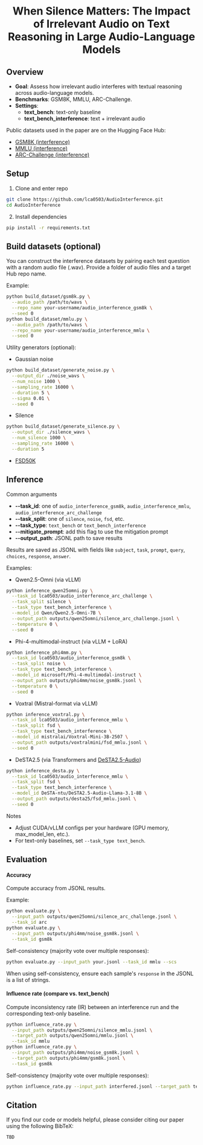 <div align="center">

# When Silence Matters: The Impact of Irrelevant Audio on Text Reasoning in Large Audio-Language Models

</div>

## Overview
- **Goal**: Assess how irrelevant audio interferes with textual reasoning across audio-language models.
- **Benchmarks**: GSM8K, MMLU, ARC-Challenge.
- **Settings**:
  - **text_bench**: text-only baseline
  - **text_bench_interference**: text + irrelevant audio

Public datasets used in the paper are on the Hugging Face Hub:
- [GSM8K (interference)](https://huggingface.co/datasets/lca0503/audio_interference_gsm8k)
- [MMLU (interference)](https://huggingface.co/datasets/lca0503/audio_interference_mmlu)
- [ARC-Challenge (interference)](https://huggingface.co/datasets/lca0503/audio_interference_arc_challenge)


## Setup
1) Clone and enter repo
```bash
git clone https://github.com/lca0503/AudioInterference.git
cd AudioInterference
```
2) Install dependencies
```bash
pip install -r requirements.txt
```


## Build datasets (optional)
You can construct the interference datasets by pairing each test question with a random audio file (.wav). Provide a folder of audio files and a target Hub repo name.

Example:
```bash
python build_dataset/gsm8k.py \
  --audio_path /path/to/wavs \
  --repo_name your-username/audio_interference_gsm8k \
  --seed 0
python build_dataset/mmlu.py \
  --audio_path /path/to/wavs \
  --repo_name your-username/audio_interference_mmlu \
  --seed 0
```

Utility generators (optional):
- Gaussian noise
```bash
python build_dataset/generate_noise.py \
  --output_dir ./noise_wavs \
  --num_noise 1000 \
  --sampling_rate 16000 \
  --duration 5 \
  --sigma 0.01 \
  --seed 0
```
- Silence
```bash
python build_dataset/generate_silence.py \
  --output_dir ./silence_wavs \
  --num_silence 1000 \
  --sampling_rate 16000 \
  --duration 5
```
- [FSD50K](https://zenodo.org/records/4060432)


## Inference
Common arguments
- **--task_id**: one of `audio_interference_gsm8k`, `audio_interference_mmlu`, `audio_interference_arc_challenge`
- **--task_split**: one of `silence`, `noise`, `fsd`, etc. 
- **--task_type**: `text_bench` or `text_bench_interference`
- **--mitigate_prompt**: add this flag to use the mitigation prompt
- **--output_path**: JSONL path to save results

Results are saved as JSONL with fields like `subject`, `task`, `prompt`, `query`, `choices`, `response`, `answer`.

Examples:
- Qwen2.5-Omni (via vLLM)
```bash
python inference_qwen25omni.py \
  --task_id lca0503/audio_interference_arc_challenge \
  --task_split silence \
  --task_type text_bench_interference \
  --model_id Qwen/Qwen2.5-Omni-7B \
  --output_path outputs/qwen25omni/silence_arc_challenge.jsonl \
  --temperature 0 \
  --seed 0
```
- Phi-4-multimodal-instruct (via vLLM + LoRA)
```bash
python inference_phi4mm.py \
  --task_id lca0503/audio_interference_gsm8k \
  --task_split noise \
  --task_type text_bench_interference \
  --model_id microsoft/Phi-4-multimodal-instruct \
  --output_path outputs/phi4mm/noise_gsm8k.jsonl \
  --temperature 0 \
  --seed 0
```
- Voxtral (Mistral-format via vLLM)
```bash
python inference_voxtral.py \
  --task_id lca0503/audio_interference_mmlu \
  --task_split fsd \
  --task_type text_bench_interference \
  --model_id mistralai/Voxtral-Mini-3B-2507 \
  --output_path outputs/voxtralmini/fsd_mmlu.jsonl \
  --seed 0
```
- DeSTA2.5 (via Transformers and [DeSTA2.5-Audio](https://github.com/kehanlu/DeSTA2.5-Audio))
```bash
python inference_desta.py \
  --task_id lca0503/audio_interference_mmlu \
  --task_split fsd \
  --task_type text_bench_interference \
  --model_id DeSTA-ntu/DeSTA2.5-Audio-Llama-3.1-8B \
  --output_path outputs/desta25/fsd_mmlu.jsonl \
  --seed 0
```

Notes
- Adjust CUDA/vLLM configs per your hardware (GPU memory, max_model_len, etc.).
- For text-only baselines, set `--task_type text_bench`.


## Evaluation
#### Accuracy
Compute accuracy from JSONL results.

Example:
```bash
python evaluate.py \
  --input_path outputs/qwen25omni/silence_arc_challenge.jsonl \
  --task_id arc
python evaluate.py \
  --input_path outputs/phi4mm/noise_gsm8k.jsonl \
  --task_id gsm8k
```

Self-consistency (majority vote over multiple responses):
```bash
python evaluate.py --input_path your.jsonl --task_id mmlu --scs
```
When using self-consistency, ensure each sample's `response` in the JSONL is a list of strings.

#### Influence rate (compare vs. text_bench)
Compute inconsistency rate (IR) between an interference run and the corresponding text-only baseline.

```bash
python influence_rate.py \
  --input_path outputs/qwen25omni/silence_mmlu.jsonl \
  --target_path outputs/qwen25omni/mmlu.jsonl \
  --task_id mmlu
python influence_rate.py \
  --input_path outputs/phi4mm/noise_gsm8k.jsonl \
  --target_path outputs/phi4mm/gsm8k.jsonl \
  --task_id gsm8k
```

Self-consistency (majority vote over multiple responses):
```bash
python influence_rate.py --input_path interfered.jsonl --target_path text.jsonl --task_id mmlu --scs
```


## Citation
If you find our code or models helpful, please consider citing our paper using the following BibTeX:
```
TBD
```
